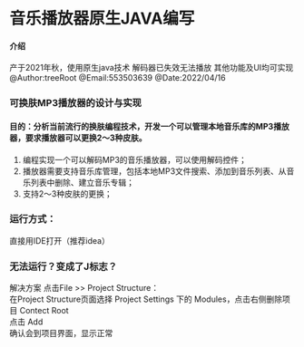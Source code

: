 # 音乐播放器原生JAVA编写

#### 介绍
产于2021年秋，使用原生java技术
解码器已失效无法播放
其他功能及UI均可实现
@Author:treeRoot
@Email:553503639
@Date:2022/04/16


### 可换肤MP3播放器的设计与实现

#### 目的：分析当前流行的换肤编程技术，开发一个可以管理本地音乐库的MP3播放器，要求播放器可以更换2～3种皮肤。



1. 编程实现一个可以解码MP3的音乐播放器，可以使用解码控件；
2. 播放器需要支持音乐库管理，包括本地MP3文件搜索、添加到音乐列表、从音乐列表中删除、建立音乐专辑；
3. 支持2～3种皮肤的更换；

### 运行方式：
直接用IDE打开（推荐idea）
### 无法运行？变成了J标志？
解决方案
点击File >> Project Structure：
<br>
在Project Structure页面选择 Project Settings 下的 Modules，点击右侧删除项目 Contect Root
<br>
点击 Add <br>
确认会到项目界面，显示正常
